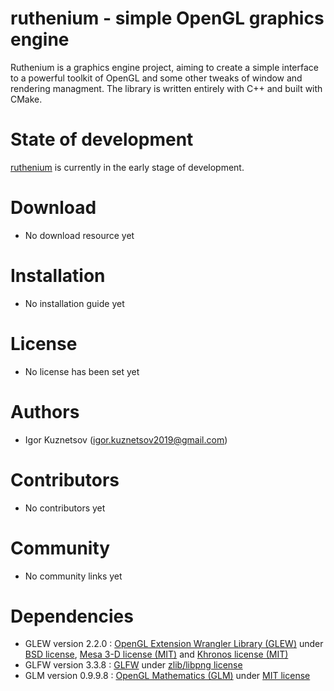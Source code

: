 # ruthenium - simple OpenGL graphics engine
Ruthenium is a graphics engine project, aiming to create a simple interface to a powerful toolkit of OpenGL and some other tweaks of window and rendering managment. The library is written entirely with C++ and built with CMake.
# State of development
[ruthenium](https://github.com/kivthe/klavier) is currently in the early stage of development.
# Download
- No download resource yet
# Installation
- No installation guide yet
# License
- No license has been set yet
# Authors
- Igor Kuznetsov (igor.kuznetsov2019@gmail.com)
# Contributors
- No contributors yet
# Community
- No сommunity links yet
# Dependencies
- GLEW version 2.2.0 : [OpenGL Extension Wrangler Library (GLEW)](https://glew.sourceforge.net/) under [BSD license](https://glew.sourceforge.net/glew.txt), [Mesa 3-D license (MIT)](https://glew.sourceforge.net/mesa.txt) and [Khronos license (MIT)](https://glew.sourceforge.net/khronos.txt)
- GLFW version 3.3.8 : [GLFW](https://www.glfw.org/) under [zlib/libpng license](https://www.glfw.org/license.html)
- GLM version 0.9.9.8 : [OpenGL Mathematics (GLM)](https://github.com/g-truc/glm/releases/tag/0.9.9.8) under [MIT license](https://github.com/g-truc/glm/blob/master/manual.md)
